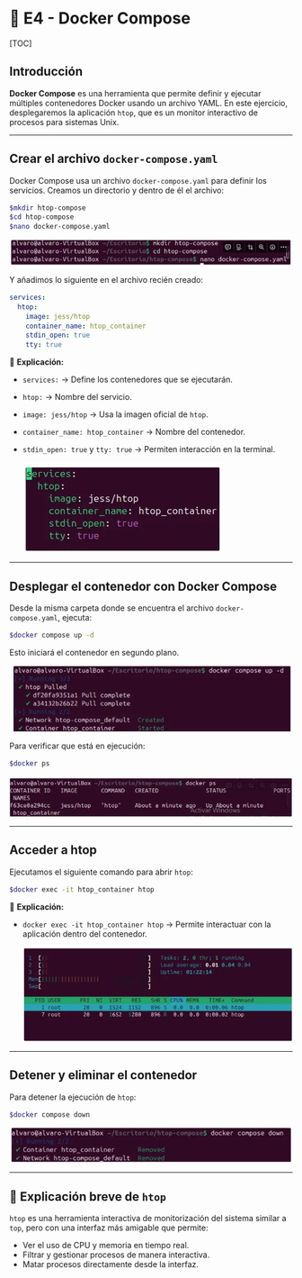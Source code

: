 # 🐳 E4 - Docker Compose

[TOC]

## Introducción

**Docker Compose** es una herramienta que permite definir y ejecutar múltiples contenedores Docker usando un archivo YAML. En este ejercicio, desplegaremos la aplicación `htop`, que es un monitor interactivo de procesos para sistemas Unix.

------

## Crear el archivo `docker-compose.yaml`

Docker Compose usa un archivo `docker-compose.yaml` para definir los servicios. Creamos un directorio y dentro de él el archivo:

```bash
$mkdir htop-compose
$cd htop-compose
$nano docker-compose.yaml
```

![image-20250213101313960](./dockerCompose.assets/image-20250213101313960.png)

Y añadimos lo siguiente en el archivo recién creado:

```yaml
services:
  htop:
    image: jess/htop
    container_name: htop_container
    stdin_open: true
    tty: true
```

📌 **Explicación:**

- `services:` → Define los contenedores que se ejecutarán.

- `htop:` → Nombre del servicio.

- `image: jess/htop` → Usa la imagen oficial de `htop`.

- `container_name: htop_container` → Nombre del contenedor.

- `stdin_open: true` y `tty: true` → Permiten interacción en la terminal.

  ![image-20250213101331188](./dockerCompose.assets/image-20250213101331188.png)

------

## Desplegar el contenedor con Docker Compose

Desde la misma carpeta donde se encuentra el archivo `docker-compose.yaml`, ejecuta:

```bash
$docker compose up -d
```

Esto iniciará el contenedor en segundo plano.

![image-20250213101450716](./dockerCompose.assets/image-20250213101450716.png)

Para verificar que está en ejecución:

```bash
$docker ps
```

![image-20250213101507179](./dockerCompose.assets/image-20250213101507179.png)

------

## Acceder a htop

Ejecutamos el siguiente comando para abrir `htop`:

```bash
$docker exec -it htop_container htop
```

📌 **Explicación:**

- `docker exec -it htop_container htop` → Permite interactuar con la aplicación dentro del contenedor.

  ![image-20250213101546500](./dockerCompose.assets/image-20250213101546500.png)

------

## Detener y eliminar el contenedor

Para detener la ejecución de `htop`:

```bash
$docker compose down
```

![image-20250213101604786](./dockerCompose.assets/image-20250213101604786.png)

------

## 🔎 Explicación breve de `htop`

`htop` es una herramienta interactiva de monitorización del sistema similar a `top`, pero con una interfaz más amigable que permite:

- Ver el uso de CPU y memoria en tiempo real.
- Filtrar y gestionar procesos de manera interactiva.
- Matar procesos directamente desde la interfaz.